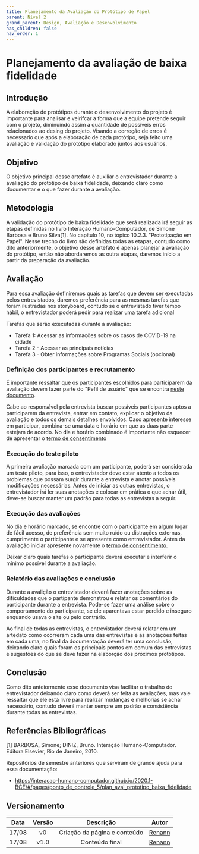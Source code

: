 ```yaml
---
title: Planejamento da Avaliação do Protótipo de Papel
parent: Nível 2
grand_parent: Design, Avaliação e Desenvolvimento
has_children: false
nav_order: 1
---
```


# Planejamento da avaliação de baixa fidelidade

## Introdução 

A elaboração de protótipos durante o desenvolvimento do projeto é importante para analisar e veirifcar a forma que a equipe pretende seguir com o projeto, diminuindo assim a quantidade de possiveis erros relacionados ao desing do projeto. Visando a correção de erros é necessario que após a elaboração de cada protótipo, seja feito uma avaliação e validação do protótipo elaborado juntos aos usuários.


## Objetivo 
O objetivo principal desse artefato é auxiliar o entrevistador durante a avaliação do protótipo de baixa fidelidade, deixando claro como documentar e o que fazer durante a avaliação. 


## Metodologia 

A validação do protótipo de baixa fidelidade que será realizada irá seguir as etapas definidas no livro Interação Humano-Computador, de Simone Barbosa e Bruno Silva[1]. No capítulo 10, no tópico 10.2.3. "Prototipação em Papel". Nesse trecho do livro são definidas todas as etapas, contudo como dito anteriormente, o objetivo desse artefato é apenas  planejar a avaliação do protótipo, então não abordaremos as outra etapas, daremos início a partir da preparação da avaliação.

## Avaliação 

Para essa avaliação definiremos quais as tarefas que devem ser executadas pelos entrevistados, daremos preferência para as mesmas tarefas que foram ilustradas nos storyboard, contudo se o entrevistado tiver tempo hábil, o entrevistador poderá pedir para realizar uma tarefa adicional 

Tarefas que serão executadas durante a avaliação:
- Tarefa 1: Acessar as informações sobre os casos de COVID-19 na cidade
- Tarefa 2 - Acessar as principais notícias
- Tarefa 3 - Obter informações sobre Programas Sociais (opcional)
  

### **Definição dos participantes e recrutamento**

É importante ressaltar que os participantes escolhidos para participarem da avaliação devem fazer parte do "Pefil de usuário" que se encontra [neste documento](../AnaliseDeRequisitos/perfilDeUsuario.md). 

Cabe ao responsável pela entrevista buscar possíveis participantes aptos a participarem da entrevista, entrar em contato, explicar o objetivo da avaliação e todos os demais detalhes envolvidos. Caso apresente interesse em participar, combina-se uma data e horário em que as duas parte estejam de acordo. No dia e horário combinado é importante não esquecer de apresentar o [termo de consentimento](../AnaliseDeRequisitos/aspectosEticos.md)

### **Execução do teste piloto**

A primeira avaliação marcada com um participante, poderá ser considerada um teste piloto, para isso, o entrevistador deve estar atento a todos os problemas que possam surgir durante a entrevista e anotar possíveis modificações necessárias.
Antes de iniciar as outras entrevistas, o entrevistador irá ler suas anotações e colocar em prática o que achar útil, deve-se buscar manter um padrão para todas as entrevistas a seguir.

### **Execução das avaliações**

No dia e horário marcado, se encontre com o participante em algum lugar de fácil acesso, de preferência sem muito ruído ou distrações externas, cumprimente o participante e se apresente como entrevistador. Antes da avaliação iniciar apresente novamente o [termo de consentimento](../AnaliseDeRequisitos/aspectosEticos.md).

Deixar claro quais tarefas o participante deverá executar e interferir o mínimo possível durante a avaliação. 

### **Relatório das avaliações e conclusão**

Durante a avalição o entrevistador deverá fazer anotações sobre as dificuldades que o partipante demonstrou e relatar os comentários do participante durante a entrevista. Pode-se fazer uma análise sobre o comportamento do participante, se ele aparentava estar perdido e inseguro enquando usava o site ou pelo contrário. 

Ao final de todas as entrevistas, o entrevistador deverá relatar em um artedato como ocorreram cada uma das entrevistas e as anotações feitas em cada uma, no final da documentação deverá ter uma conclusão, deixando claro quais foram os principais pontos em comum das entrevistas e sugestões do que se deve fazer na elaborção dos próximos protótipos.


## Conclusão 

Como dito anteiormente esse documento visa facilitar o trabalho do entrevistador deixando claro como deverá ser feita as avaliações, mas vale ressaltar que ele está livre para realizar mudanças e melhorias se achar necessário, contudo deverá manter sempre um padrão e consistência durante todas as entrevistas.

## Referências Bibliográficas 
 
 [1] BARBOSA, Simone; DINIZ, Bruno. Interação Humano-Computador. Editora Elsevier, Rio de Janeiro, 2010.

Repositórios de semestre anteriores que serviram de grande ajuda para essa documentação: 
- https://interacao-humano-computador.github.io/2020.1-BCE/#/pages/ponto_de_controle_5/plan_aval_prototipo_baixa_fidelidade

## Versionamento

| Data  | Versão |          Descrição           |                Autor                 |
| :---: | :----: | :--------------------------: | :----------------------------------: |
| 17/08 |   v0   | Criação da página e conteúdo | [Renann](https://github.com/NyndoND) |
| 17/08 |  v1.0  |        Conteúdo final        | [Renann](https://github.com/NyndoND) |
